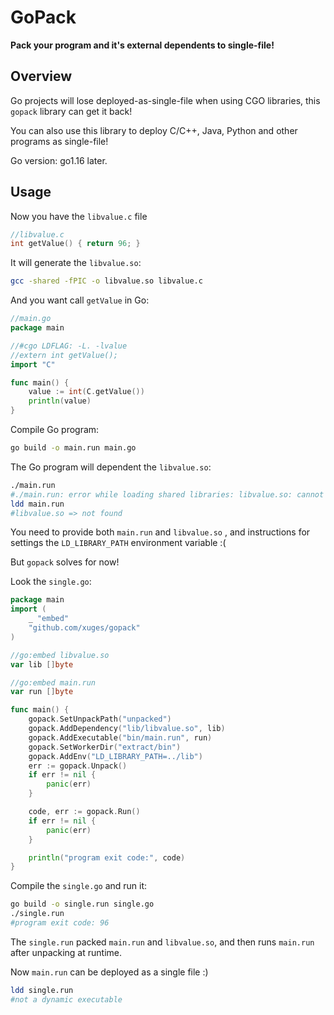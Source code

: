 # GoPack

**Pack your program and it's external dependents to single-file!**



## Overview

Go projects will lose deployed-as-single-file when using CGO libraries, this `gopack` library can get it back!

You can also use this library to deploy C/C++, Java, Python and other programs as single-file!

Go version: go1.16 later.



## Usage

Now you have the `libvalue.c` file

```c
//libvalue.c
int getValue() { return 96; }
```

It will generate the `libvalue.so`:

```bash
gcc -shared -fPIC -o libvalue.so libvalue.c
```

And you want call `getValue` in Go:

```go
//main.go
package main

//#cgo LDFLAG: -L. -lvalue
//extern int getValue();
import "C"

func main() {
	value := int(C.getValue())
	println(value)
}
```

Compile Go program:

```bash
go build -o main.run main.go
```

The Go program will dependent the `libvalue.so`:

```bash
./main.run
#./main.run: error while loading shared libraries: libvalue.so: cannot open shared object file: No such file or directory
ldd main.run
#libvalue.so => not found
```

You need to provide both  `main.run`  and  `libvalue.so` , and instructions for settings the `LD_LIBRARY_PATH` environment variable :(

But  `gopack`  solves for now!

Look the `single.go`:

```go
package main
import (
	_ "embed"
	"github.com/xuges/gopack"
)

//go:embed libvalue.so
var lib []byte

//go:embed main.run
var run []byte

func main() {
	gopack.SetUnpackPath("unpacked")
	gopack.AddDependency("lib/libvalue.so", lib)
	gopack.AddExecutable("bin/main.run", run)
	gopack.SetWorkerDir("extract/bin")
	gopack.AddEnv("LD_LIBRARY_PATH=../lib")
	err := gopack.Unpack()
	if err != nil {
		panic(err)
	}

	code, err := gopack.Run()
	if err != nil {
		panic(err)
	}

	println("program exit code:", code)
}
```

Compile the `single.go` and run it:

```bash
go build -o single.run single.go
./single.run
#program exit code: 96
```

The `single.run` packed `main.run` and `libvalue.so`, and then runs `main.run` after unpacking at runtime.

Now `main.run` can be deployed as a single file :)

```bash
ldd single.run
#not a dynamic executable
```

